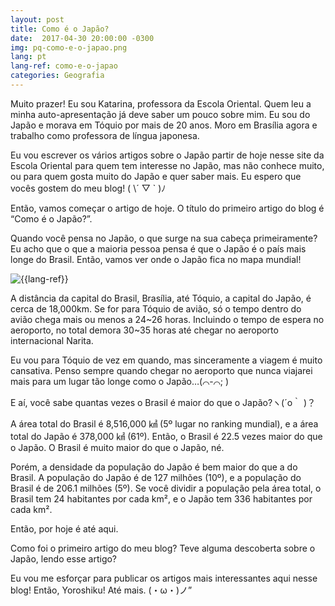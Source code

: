 ```yaml
---
layout: post
title: Como é o Japão?
date:  2017-04-30 20:00:00 -0300
img: pq-como-e-o-japao.png
lang: pt
lang-ref: como-e-o-japao
categories: Geografia
---
```


Muito prazer! Eu sou Katarina, professora da Escola Oriental. Quem leu a minha auto-apresentação já deve saber um pouco sobre mim. Eu sou do Japão e morava em Tóquio por mais de 20 anos. Moro em Brasília agora e trabalho como professora de língua japonesa.

Eu vou escrever os vários artigos sobre o Japão partir de hoje nesse site da Escola Oriental para quem tem interesse no Japão, mas não conhece muito, ou para quem gosta muito do Japão e quer saber mais. Eu espero que vocês gostem do meu blog! ( \´ ▽ \` )ﾉ

Então, vamos começar o artigo de hoje. O título do primeiro artigo do blog é “Como é o  Japão?”.

Quando você pensa no Japão, o que surge na sua cabeça primeiramente? Eu acho que o que a maioria pessoa pensa é que o Japão é o país mais longe do Brasil. Então, vamos ver onde o Japão fica no mapa mundial!

 <img src="{{site.baseurl}}/images/como-e-o-japao.jpeg" alt="{{lang-ref}}" class="imgcenter">

A distância da capital do Brasil, Brasília, até Tóquio, a capital do Japão, é cerca de 18,000km. Se for para Tóquio de avião, só o tempo dentro do avião chega mais ou menos a 24~26 horas. Incluindo o tempo de espera no aeroporto, no total demora 30~35 horas até chegar no aeroporto internacional Narita.

Eu vou para Tóquio de vez em quando, mas sinceramente a viagem é muito cansativa. Penso sempre quando chegar no aeroporto que nunca viajarei mais para um lugar tão longe como o Japão…(⌒-⌒; )

E aí, você sabe quantas vezes o Brasil é maior do que o Japão?ヽ(´o｀ )？

A área total do Brasil é 8,516,000 ㎢ (5º lugar no ranking mundial), e a área total do Japão é 378,000 ㎢ (61º). Então, o Brasil é 22.5 vezes maior do que o Japão. O Brasil é muito maior do que o Japão, né.

Porém, a densidade da população do Japão é bem maior do que a do Brasil. A população do Japão é de 127 milhões (10º), e a população do Brasil é de 206.1 milhões (5º). Se você dividir a população pela área total, o Brasil tem 24 habitantes por cada km², e o Japão tem 336 habitantes por cada km².

Então, por hoje é até aqui.

Como foi o primeiro artigo do meu blog? Teve alguma descoberta sobre o Japão, lendo esse artigo?

Eu vou me esforçar para publicar os artigos mais interessantes aqui nesse blog! Então, Yoroshiku! Até mais. (・ω・)ノ”
